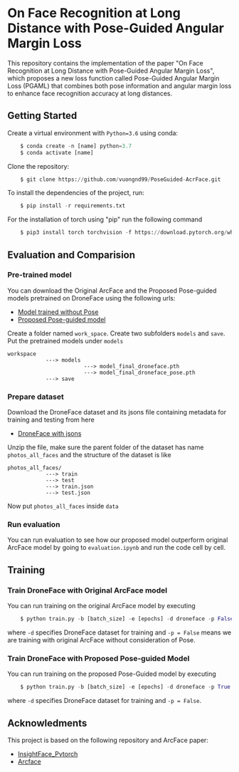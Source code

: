# On Face Recognition at Long Distance with Pose-Guided Angular Margin Loss

This repository contains the implementation of the paper "On Face Recognition at Long Distance with Pose-Guided Angular Margin Loss", which proposes a new loss function called Pose-Guided Angular Margin Loss (PGAML) that combines both pose information and angular margin loss to enhance face recognition accuracy at long distances.

## Getting Started
Create a virtual environment with `Python=3.6` using conda:
```python
    $ conda create -n [name] python=3.7
    $ conda activate [name]
```

Clone the repository:

```python
    $ git clone https://github.com/vuongnd99/PoseGuided-AcrFace.git
```

To install the dependencies of the project, run: 

``` python
    $ pip install -r requirements.txt
```
For the installation of torch using "pip" run the following command

``` python
    $ pip3 install torch torchvision -f https://download.pytorch.org/whl/torch_stable.html
```

## Evaluation and Comparision 

### Pre-trained model

You can download the Original ArcFace and the Proposed Pose-guided models pretrained on DroneFace using the following urls:
- [Model trained without Pose](https://onedrive.live.com/?authkey=%21AOw5TZL8cWlj10I&cid=CEC0E1F8F0542A13&id=CEC0E1F8F0542A13%21835&parId=root&action=locate)
- [Proposed Pose-guided model](https://onedrive.live.com/?authkey=%21AIweh1IfiuF9vm4&cid=CEC0E1F8F0542A13&id=CEC0E1F8F0542A13%21836&parId=root&o=OneUp)

Create a folder named `work_space`. Create two subfolders `models` and `save`. Put the pretrained models under `models` 

```
workspace
            ---> models
                        ---> model_final_droneface.pth
                        ---> model_final_droneface_pose.pth
            ---> save
``` 

### Prepare dataset

Download the DroneFace dataset and its jsons file containing metadata for training and testing from here

- [DroneFace with jsons](https://pan.baidu.com/s/1eXohwNBHbbKXh5KHyItVhQ)

Unzip the file, make sure the parent folder of the dataset has name `photos_all_faces` and the structure of the dataset is like

```
photos_all_faces/
            ---> train
            ---> test
            ---> train.json
            ---> test.json
```

Now put `photos_all_faces` inside `data`
### Run evaluation

You can run evaluation to see how our proposed model outperform original ArcFace model by going to `evaluation.ipynb` and run the code cell by cell.
## Training

### Train DroneFace with Original ArcFace model 

You can run training on the original ArcFace model by executing

```python
    $ python train.py -b [batch_size] -e [epochs] -d droneface -p False
```
where `-d` specifies DroneFace dataset for training and `-p = False` means we are training with original ArcFace without consideration of Pose.
### Train DroneFace with Proposed Pose-guided Model

You can run training on the proposed Pose-Guided model by executing

```python
    $ python train.py -b [batch_size] -e [epochs] -d droneface -p True
```
where `-d` specifies DroneFace dataset for training and `-p = False`.

## Acknowledments

This project is based on the following repository and ArcFace paper:
- [InsightFace_Pytorch](https://github.com/TreB1eN/InsightFace_Pytorch)
- [Arcface](https://arxiv.org/pdf/1801.07698.pdf)
